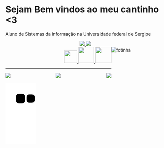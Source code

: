 


<!--
**Gustavo-Correia/Gustavo-Correia** is a ✨ _special_ ✨ repository because its `README.md` (this file) appears on your GitHub profile.

Here are some ideas to get you started:

- 🔭 I’m currently working on ...
- 🌱 I’m currently learning ...
- 👯 I’m looking to collaborate on ...
- 🤔 I’m looking for help with ...
- 💬 Ask me about ...
- 📫 How to reach me: ...
- 😄 Pronouns: ...
- ⚡ Fun fact: ...
-->

<h1>
Sejam Bem vindos ao meu cantinho <3
</h1>
  
<p> Aluno de Sistemas da informação na Universidade federal de Sergipe </p>
  
<div align="center">
  <a href="https://github.com/Gustavo-Correia">
  <img height="130em" src="https://github-readme-stats.vercel.app/api?username=Gustavo-Correia&show_icons=true&theme=cobalt&include_all_commits=true&count_private=true"/>
  <img height="130em"  src="https://github-readme-stats.vercel.app/api/top-langs/?username=Gustavo-Correia&layout=compact&langs_count=7&theme=cobalt"/>
</div>
  
  
 <img align="right" alt="fotinha" src="https://cdn.discordapp.com/attachments/838041895354761296/886773626622328862/gifgithub.gif" width="170px" height="180px"> 
  
  
  
  <div align="right">
<img width="40px" height="40px" src="https://cdn.jsdelivr.net/gh/devicons/devicon/icons/javascript/javascript-original.svg">
<img  width="50px" height="50px" src="https://cdn.jsdelivr.net/gh/devicons/devicon/icons/css3/css3-original-wordmark.svg">
<img width="50px" height="50px"  src="https://cdn.jsdelivr.net/gh/devicons/devicon/icons/html5/html5-original-wordmark.svg">
  </div>
  
  <hr>
  
<div>
 
  
  
  <a  href="https://www.instagram.com/luis_gustavo2901/"> <img src="https://img.shields.io/badge/Instagram-E4405F?style=for-the-badge&logo=instagram&logoColor=white"  target="_blank" align="right">
   
    
    
 <a href="mailto:contatogucorreia2901@gmail.com/"> <img src="https://img.shields.io/badge/Gmail-D14836?style=for-the-badge&logo=gmail&logoColor=black" target="_blank" align="left">
    <div align="center">
   <a href="https://www.linkedin.com/in/gustavo-correia-2901/"> <img src="https://img.shields.io/badge/LinkedIn-0077B5?style=for-the-badge&logo=linkedin&logoColor=white" target="_blank" >
     </div>
</div>
  
  
 ![Snake animation](https://github.com/rafaballerini/rafaballerini/blob/output/github-contribution-grid-snake.svg)
  

